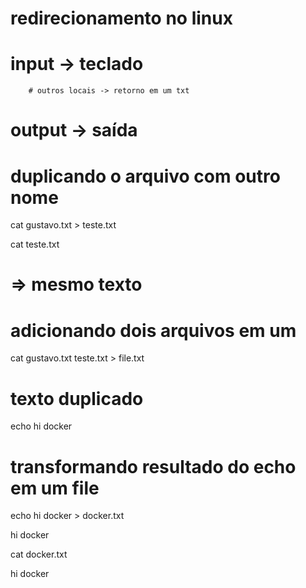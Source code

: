# redirecionamento no linux

# input -> teclado
		# outros locais -> retorno em um txt
# output -> saída

# duplicando o arquivo com outro nome

cat gustavo.txt > teste.txt

cat teste.txt

# => mesmo texto

# adicionando dois arquivos em um

cat gustavo.txt teste.txt > file.txt

# texto duplicado

echo hi docker

# transformando resultado do echo em um file

echo hi docker > docker.txt

hi docker

cat docker.txt

hi docker


